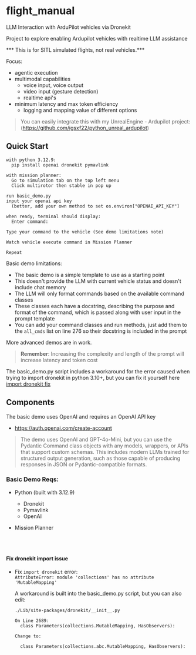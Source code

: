 # flight_manual
LLM Interaction with ArduPilot vehicles via Dronekit

Project to explore enabling Ardupilot vehicles with realtime LLM assistance

*** This is for SITL simulated flights, not real vehicles.***

Focus:
  - agentic execution
  - multimodal capabilities
     - voice input, voice output
     - video input (gesture detection)
     - realtime api's
  - minimum latency and max token efficiency
     - logging and mapping value of different options

> You can easily integrate this with my UnrealEngine - Ardupilot project:<br>
> (https://github.com/igsxf22/python_unreal_ardupilot)

## Quick Start
```
with python 3.12.9:
  pip install openai dronekit pymavlink

with mission planner:
  Go to simulation tab on the top left menu
  Click multirotor then stable in pop up

run basic_demo.py
input your openai api key
  (better, add your own method to set os.environ["OPENAI_API_KEY"]

when ready, terminal should display:
  Enter command:

Type your command to the vehicle (See demo limitations note)

Watch vehicle execute command in Mission Planner

Repeat
```

Basic demo limitations:
 - The basic demo is a simple template to use as a starting point
 - This doesn't provide the LLM with current vehicle status and doesn't include chat memory
 - The LLM will only format commands based on the available command classes
 - These classes each have a docstring, describing the purpose and format of the command, which is passed along with user input in the prompt template
 - You can add your command classes and run methods, just add them to the `all_cmds` list on line 276 so their docstring is included in the prompt

More advanced demos are in work.

> **Remember**: Increasing the complexity and length of the prompt will increase latency and token cost

The basic_demo.py script includes a workaround for the error caused when trying to import dronekit in python 3.10+, but you can fix it yourself here [import dronekit fix](#fix-dronekit-import-issue)

## Components

The basic demo uses OpenAI and requires an OpenAI API key
- https://auth.openai.com/create-account

> The demo uses OpenAI and GPT-4o-Mini, but you can use
the Pydantic Command class objects with any models, wrappers,
or APIs that support custom schemas. This includes modern LLMs
trained for structured output generation, such as those capable of
producing responses in JSON or Pydantic-compatible formats.

### Basic Demo Reqs:
* Python (built with 3.12.9)
  * Dronekit
  * Pymavlink
  * OpenAI

* Mission Planner

<br><br>
#### Fix dronekit import issue
* Fix `import dronekit` error: <br>
  `AttributeError: module 'collections' has no attribute 'MutableMapping'`

  A workaround is built into the basic_demo.py script, but you can also edit:

  `./Lib/site-packages/dronekit/__init__.py`<br>

  ```
  On Line 2689: 
    class Parameters(collections.MutableMapping, HasObservers):

  Change to:

    class Parameters(collections.abc.MutableMapping, HasObservers):
  ```

